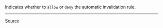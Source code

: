 Indicates whether to `allow` or `deny` the automatic invalidation rule.

---

[Source](https://experienceleague.adobe.com/docs/experience-manager-dispatcher/using/configuring/dispatcher-configuration.html?lang=en#automatically-invalidating-cached-files)
